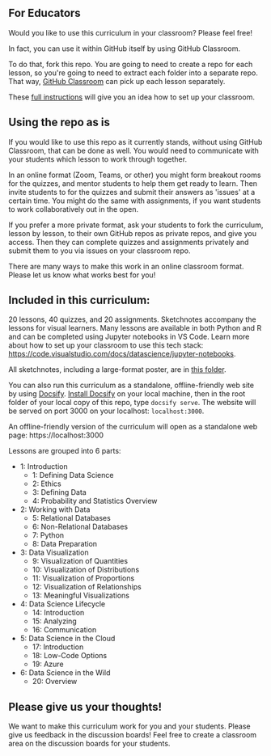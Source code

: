 ## For Educators

Would you like to use this curriculum in your classroom? Please feel free!

In fact, you can use it within GitHub itself by using GitHub Classroom.

To do that, fork this repo. You are going to need to create a repo for each lesson, so you're going to need to extract each folder into a separate repo. That way, [GitHub Classroom](https://classroom.github.com/classrooms) can pick up each lesson separately. 

These [full instructions](https://github.blog/2020-03-18-set-up-your-digital-classroom-with-github-classroom/) will give you an idea how to set up your classroom.

## Using the repo as is

If you would like to use this repo as it currently stands, without using GitHub Classroom, that can be done as well. You would need to communicate with your students which lesson to work through together.

In an online format (Zoom, Teams, or other) you might form breakout rooms for the quizzes, and mentor students to help them get ready to learn. Then invite students to for the quizzes and submit their answers as 'issues' at a certain time. You might do the same with assignments, if you want students to work collaboratively out in the open.

If you prefer a more private format, ask your students to fork the curriculum, lesson by lesson, to their own GitHub repos as private repos, and give you access. Then they can complete quizzes and assignments privately and submit them to you via issues on your classroom repo.

There are many ways to make this work in an online classroom format. Please let us know what works best for you!

## Included in this curriculum:

20 lessons, 40 quizzes, and 20 assignments. Sketchnotes accompany the lessons for visual learners. Many lessons are available in both Python and R and can be completed using Jupyter notebooks in VS Code. Learn more about how to set up your classroom to use this tech stack: https://code.visualstudio.com/docs/datascience/jupyter-notebooks.

All sketchnotes, including a large-format poster, are in [this folder](./sketchnotes/).

You can also run this curriculum as a standalone, offline-friendly web site by using [Docsify](https://docsify.js.org/#/). [Install Docsify](https://docsify.js.org/#/quickstart) on your local machine, then in the root folder of your local copy of this repo, type `docsify serve`. The website will be served on port 3000 on your localhost: `localhost:3000`.

An offline-friendly version of the curriculum will open as a standalone web page: https://localhost:3000

Lessons are grouped into 6 parts:

- 1: Introduction
    - 1: Defining Data Science
    - 2: Ethics
    - 3: Defining Data
    - 4: Probability and Statistics Overview
- 2: Working with Data
    - 5: Relational Databases
    - 6: Non-Relational Databases
    - 7: Python
    - 8: Data Preparation
- 3: Data Visualization
    - 9: Visualization of Quantities
    - 10: Visualization of Distributions
    - 11: Visualization of Proportions
    - 12: Visualization of Relationships
    - 13: Meaningful Visualizations
- 4: Data Science Lifecycle
    - 14: Introduction
    - 15: Analyzing
    - 16: Communication
- 5: Data Science in the Cloud
    - 17: Introduction
    - 18: Low-Code Options
    - 19: Azure
- 6: Data Science in the Wild
    - 20: Overview

## Please give us your thoughts!

We want to make this curriculum work for you and your students. Please give us feedback in the discussion boards! Feel free to create a classroom area on the discussion boards for your students.
